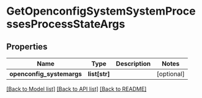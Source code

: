 # GetOpenconfigSystemSystemProcessesProcessStateArgs

## Properties
Name | Type | Description | Notes
------------ | ------------- | ------------- | -------------
**openconfig_systemargs** | **list[str]** |  | [optional] 

[[Back to Model list]](../README.md#documentation-for-models) [[Back to API list]](../README.md#documentation-for-api-endpoints) [[Back to README]](../README.md)


